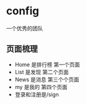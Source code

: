 # config
一个优秀的团队
## 页面梳理
- Home 是排行榜 第一个页面
- List 是发现 第二个页面
- News 是消息 第三个个页面
- my 是我的 第四个页面
- 登录和注册是/sign